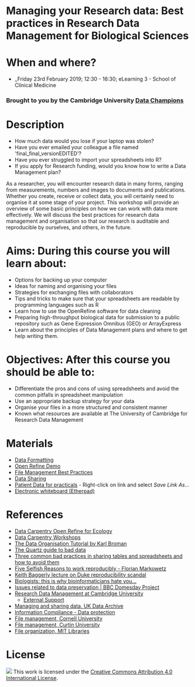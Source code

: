 # Managing your Research data: Best practices in Research Data Management for Biological Sciences

# When and where?

- _Friday 23rd February 2019; 12:30 - 16:30; eLearning 3 - School of Clinical Medicine

### Brought to you by the Cambridge University [Data Champions](http://www.data.cam.ac.uk/intro-data-champions)

# Description

 - How much data would you lose if your laptop was stolen?
 - Have you ever emailed your colleague a file named 'final_final_versionEDITED'?
 - Have you ever struggled to import your spreadsheets into R?
 - If you apply for Research funding, would you know how to write a Data Management plan?

As a researcher, you will encounter research data in many forms, ranging from measurements, numbers and images to documents and publications. Whether you create, receive or collect data, you will certainly need to organise it at some stage of your project. This workshop will provide an overview of some basic principles on how we can work with data more effectively. We will discuss the best practices for research data management and organisation so that our research is auditable and reproducible by ourselves, and others, in the future.

# Aims: During this course you will learn about:
  - Options for backing up your computer
  - Ideas for naming and organising your files
  - Strategies for exchanging files with collaborators
  - Tips and tricks to make sure that your spreadsheets are readable by programming languages such as R
  - Learn how to use the OpenRefine software for data cleaning
  - Preparing high-throughput biological data for submission to a public repository such as Gene Expression Omnibus (GEO) or ArrayExpress  
  - Learn about the principles of Data Management plans and where to get help writing them.  

# Objectives: After this course you should be able to:

- Differentiate the pros and cons of using spreadsheets and avoid the common pitfalls in spreadsheet manipulation
- Use an appropriate backup strategy for your data
- Organise your files in a more structured and consistent manner
- Known what resources are available at The University of Cambridge for Research Data Management

# Materials

- [Data Formatting](data-formatting.pdf)
- [Open Refine Demo](https://datachampcam.github.io/refine-demo/demo)
- [File Management Best Practices](file-management.pdf)
- [Data Sharing](https://datachampcam.github.io/data-sharing/#/)
- [Patient Data for practicals](patient-data.txt) - Right-click on link and select *Save Link As...*
- [Electronic whiteboard (Etherpad)](https://public.etherpad-mozilla.org/p/2018-2-23-cruk-ci-add)

# References

- [Data Carpentry Open Refine for Ecology](http://www.datacarpentry.org/OpenRefine-ecology-lesson/)
- [Data Carpentry Workshops](http://lgatto.github.io/2016-05-16-CAM/)
- [The Data Organisation Tutorial by Karl Broman](http://kbroman.org/dataorg/)
- [The Quartz guide to bad data](https://github.com/Quartz/bad-data-guide/blob/master/README.md)
- [Three common bad practices in sharing tables and spreadsheets and how to avoid them](http://luisdva.github.io/pls-don't-do-this/)
- [Five Selfish Reasons to work reproducibly - Florian Markowetz](http://genomebiology.biomedcentral.com/articles/10.1186/s13059-015-0850-7)
- [Keith Baggerly lecture on Duke reproducibility scandal](https://youtu.be/7gYIs7uYbMo)
- [Biologists: this is why bioinformaticians hate you...](http://www.opiniomics.org/biologists-this-is-why-bioinformaticians-hate-you/)
- [Issues related to data preservation | BBC Domesday Project](https://en.wikipedia.org/wiki/BBC_Domesday_Project)
- [Research Data Management at Cambridge University](www.data.cam.ac.uk)
  - [External Support](https://www.data.cam.ac.uk/support/external)
- [Managing and sharing data, UK Data Archive](http://www.data-archive.ac.uk/media/2894/managingsharing.pdf)
- [Information Compliance - Data protection](https://www.information-compliance.admin.cam.ac.uk/data-protection)
- [File management, Cornell University](https://data.research.cornell.edu/content/file-management)
- [File management, Curtin University](http://libguides.library.curtin.edu.au/c.php?g=202401&p=1333189)
- [File organization, MIT Libraries](https://libraries.mit.edu/data-management/files/2014/05/file-organization-july2014.pdf)

# License

![](https://i.creativecommons.org/l/by/4.0/88x31.png) This work is licensed under the [Creative Commons Attribution 4.0 International License](http://creativecommons.org/licenses/by/4.0/).
